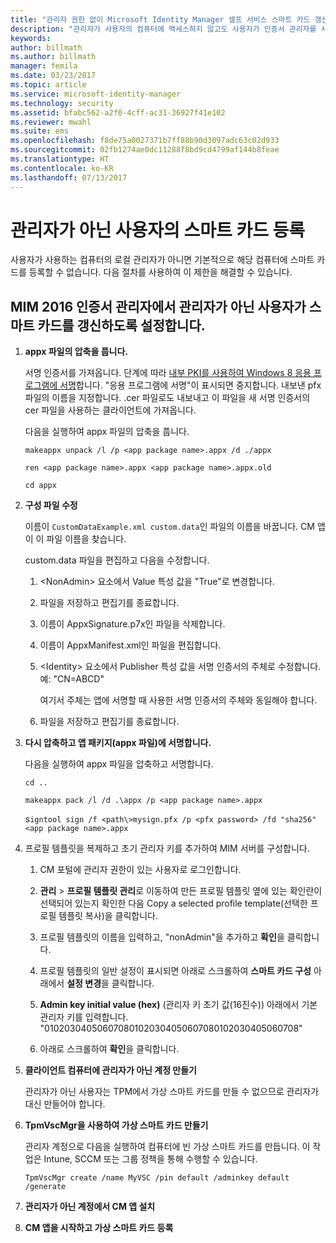 ```yaml
---
title: "관리자 권한 없이 Microsoft Identity Manager 셀프 서비스 스마트 카드 갱신 | Microsoft 문서"
description: "관리자가 사용자의 컴퓨터에 액세스하지 않고도 사용자가 인증서 관리자를 사용할 수 있도록 사용자의 스마트 카드를 등록하는 방법을 알아봅니다."
keywords: 
author: billmath
ms.author: billmath
manager: femila
ms.date: 03/23/2017
ms.topic: article
ms.service: microsoft-identity-manager
ms.technology: security
ms.assetid: bfabc562-a2f0-4cff-ac31-36927f41e102
ms.reviewer: mwahl
ms.suite: ems
ms.openlocfilehash: f8de75a0027371b7ff88b90d3097adc63c02d933
ms.sourcegitcommit: 02fb1274ae0dc11288f8bd9cd4799af144b8feae
ms.translationtype: HT
ms.contentlocale: ko-KR
ms.lasthandoff: 07/13/2017
---
```

# <a name="enroll-smart-cards-for-non-administrators"></a>관리자가 아닌 사용자의 스마트 카드 등록
사용자가 사용하는 컴퓨터의 로컬 관리자가 아니면 기본적으로 해당 컴퓨터에 스마트 카드를 등록할 수 없습니다. 다음 절차를 사용하여 이 제한을 해결할 수 있습니다.

## <a name="enabling-smart-card-renewal-for-non-admins-in-mim-2016-certificate-manager"></a>MIM 2016 인증서 관리자에서 관리자가 아닌 사용자가 스마트 카드를 갱신하도록 설정합니다.

1.  **appx 파일의 압축을 풉니다.**

    서명 인증서를 가져옵니다. 단계에 따라 [내부 PKI를 사용하여 Windows 8 응용 프로그램에 서명](http://blogs.technet.com/b/deploymentguys/archive/2013/06/14/signing-windows-8-applications-using-an-internal-pki.aspx)합니다. "응용 프로그램에 서명"이 표시되면 중지합니다. 내보낸 pfx 파일의 이름을 지정합니다. .cer 파일로도 내보내고 이 파일을 새 서명 인증서의 cer 파일을 사용하는 클라이언트에 가져옵니다.

    다음을 실행하여 appx 파일의 압축을 풉니다.

    `makeappx unpack /l /p <app package name>.appx /d ./appx`

    `ren <app package name>.appx <app package name>.appx.old`

    `cd appx`

2.  **구성 파일 수정**

    이름이 `CustomDataExample.xml custom.data`인 파일의 이름을 바꿉니다. CM 앱이 이 파일 이름을 찾습니다.

    custom.data 파일을 편집하고 다음을 수정합니다.

    1.  &lt;NonAdmin&gt; 요소에서 Value 특성 값을 "True"로 변경합니다.

    2.  파일을 저장하고 편집기를 종료합니다.

    3.  이름이 AppxSignature.p7x인 파일을 삭제합니다.

    4.  이름이 AppxManifest.xml인 파일을 편집합니다.

    5.  &lt;Identity&gt; 요소에서 Publisher 특성 값을 서명 인증서의 주체로 수정합니다. 예: "CN=ABCD"

        여기서 주체는 앱에 서명할 때 사용한 서명 인증서의 주체와 동일해야 합니다.

    6.  파일을 저장하고 편집기를 종료합니다.

3.  **다시 압축하고 앱 패키지(appx 파일)에 서명합니다.**

    다음을 실행하여 appx 파일을 압축하고 서명합니다.

    `cd ..`

    `makeappx pack /l /d .\appx /p <app package name>.appx`

    s`igntool sign /f <path\>mysign.pfx /p <pfx password> /fd "sha256" <app package name>.appx`

4.  프로필 템플릿을 복제하고 초기 관리자 키를 추가하여 MIM 서버를 구성합니다.

    1.  CM 포털에 관리자 권한이 있는 사용자로 로그인합니다.

    2.  **관리** &gt; **프로필 템플릿 관리**로 이동하여 만든 프로필 템플릿 옆에 있는 확인란이 선택되어 있는지 확인한 다음 Copy a selected profile template(선택한 프로필 템플릿 복사)을 클릭합니다.

    3.  프로필 템플릿의 이름을 입력하고, "nonAdmin"을 추가하고 **확인**을 클릭합니다.

    4.  프로필 템플릿의 일반 설정이 표시되면 아래로 스크롤하여 **스마트 카드 구성** 아래에서 **설정 변경**을 클릭합니다.

    5.  **Admin key initial value (hex)** (관리자 키 초기 값(16진수)) 아래에서 기본 관리자 키를 입력합니다. "010203040506070801020304050607080102030405060708"

    6.  아래로 스크롤하여 **확인**을 클릭합니다.

5.  **클라이언트 컴퓨터에 관리자가 아닌 계정 만들기**

    관리자가 아닌 사용자는 TPM에서 가상 스마트 카드를 만들 수 없으므로 관리자가 대신 만들어야 합니다.

6.  **TpmVscMgr을 사용하여 가상 스마트 카드 만들기**

    관리자 계정으로 다음을 실행하여 컴퓨터에 빈 가상 스마트 카드를 만듭니다. 이 작업은 Intune, SCCM 또는 그룹 정책을 통해 수행할 수 있습니다.

    `TpmVscMgr create /name MyVSC /pin default /adminkey default /generate`

7.  **관리자가 아닌 계정에서 CM 앱 설치**

8.  **CM 앱을 시작하고 가상 스마트 카드 등록**
